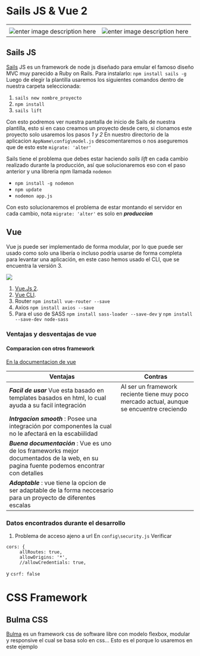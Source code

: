 # Sails JS & Vue 2
|||
|--|--|
|||
|![enter image description here](https://sailsjs.com/images/logo_sails.png )  | ![enter image description here](https://vuejs.org/images/logo.png) |
## Sails JS
[Sails](https://sailsjs.com) JS es un framework de node js diseñado para emular el famoso diseño MVC muy parecido a Ruby on Rails.
Para instalarlo: `npm install sails -g`
Luego de elegir la plantilla usaremos los siguientes comandos dentro de nuestra carpeta seleccionada: 

 1. `sails new nombre_proyecto`
 2. `npm install`
 3. `sails lift`

Con esto podremos ver nuestra pantalla de inicio de Sails de nuestra plantilla, esto si en caso creamos un proyecto desde cero, si clonamos este proyecto solo usaremos los pasos *1 y 2*
En nuestro directorio de la aplicacion `AppName\config\model.js` descomentaremos o nos aseguremos que de esto este `migrate: 'alter'`

Sails tiene el problema que debes estar haciendo *sails lift* en cada cambio realizado durante la producción, así que solucionaremos eso con el paso anterior y una libreria npm llamada `nodemon`

 - `npm install -g nodemon`
 - `npm update`
 - `nodemon app.js`

Con esto solucionaremos el problema de estar montando el servidor en cada cambio, nota `migrate: 'alter'` es solo en ***produccion***

## Vue

Vue js puede ser implementado de forma modular, por lo que puede ser usado como solo una libería o incluso podría usarse de forma completa para levantar una aplicación, en este caso hemos usado el CLI, que se encuentra la versión 3.

![](https://vuejs.org/images/components.png)

1. [Vue.Js 2](https://vuejs.org/ "Vue.Js 2").
2. [Vue CLI](https://github.com/vuejs/vue-cli "Vue CLI").
3. Router `npm install vue-router --save`
4. Axios `npm install axios --save`
5. Para el uso de SASS `npm install sass-loader --save-dev` y `npm install --save-dev node-sass`

### Ventajas y desventajas de vue 

#### Comparacion con otros framework
[En la documentacion de vue](https://vuejs.org/v2/guide/comparison.html)

|Ventajas|Contras|
|--|--|
|***Facil de usar*** Vue esta basado en templates basados en html, lo cual ayuda a su facil integración |Al ser un framework reciente tiene muy  poco mercado actual, aunque se encuentre creciendo|
|***Intrgacion smooth*** : Posee una integración por componentes la cual no le afectará en la escabiilidad||
|***Buena documentación*** : Vue es uno de los frameworks mejor documentados de la web, en su pagina fuente podemos encontrar con detalles ||
|***Adaptable*** : vue tiene la opcion de ser adaptable de la forma neccesario para un proyecto de diferentes escalas||

### Datos encontrados durante el desarrollo

1. Problema de acceso ajeno a url
En `config\security.js` Verificar 
```  
cors: {
     allRoutes: true,
     allowOrigins: '*',
     //allowCredentials: true,
``` 
y `csrf: false `

# CSS Framework

## Bulma CSS

[Bulma](https://bulma.io) es un framework css de software libre con modelo flexbox, modular y responsive el cual se basa solo en css... Esto es el porque lo usaremos en este ejemplo